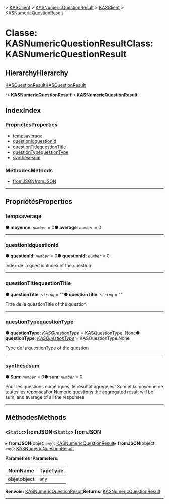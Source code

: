 <span data-ttu-id="354a9-101">[](../README.md) > [KASClient](../modules/kasclient.md) > [KASNumericQuestionResult](../classes/kasclient.kasnumericquestionresult.md)</span><span class="sxs-lookup"><span data-stu-id="354a9-101">[](../README.md) > [KASClient](../modules/kasclient.md) > [KASNumericQuestionResult](../classes/kasclient.kasnumericquestionresult.md)</span></span>

# <a name="class-kasnumericquestionresult"></a><span data-ttu-id="354a9-102">Classe: KASNumericQuestionResult</span><span class="sxs-lookup"><span data-stu-id="354a9-102">Class: KASNumericQuestionResult</span></span>

## <a name="hierarchy"></a><span data-ttu-id="354a9-103">Hierarchy</span><span class="sxs-lookup"><span data-stu-id="354a9-103">Hierarchy</span></span>

 [<span data-ttu-id="354a9-104">KASQuestionResult</span><span class="sxs-lookup"><span data-stu-id="354a9-104">KASQuestionResult</span></span>](kasclient.kasquestionresult.md)

<span data-ttu-id="354a9-105">**↳ KASNumericQuestionResult**</span><span class="sxs-lookup"><span data-stu-id="354a9-105">**↳ KASNumericQuestionResult**</span></span>

## <a name="index"></a><span data-ttu-id="354a9-106">Index</span><span class="sxs-lookup"><span data-stu-id="354a9-106">Index</span></span>

### <a name="properties"></a><span data-ttu-id="354a9-107">Propriétés</span><span class="sxs-lookup"><span data-stu-id="354a9-107">Properties</span></span>

* [<span data-ttu-id="354a9-108">temps</span><span class="sxs-lookup"><span data-stu-id="354a9-108">average</span></span>](kasclient.kasnumericquestionresult.md#average)
* [<span data-ttu-id="354a9-109">questionId</span><span class="sxs-lookup"><span data-stu-id="354a9-109">questionId</span></span>](kasclient.kasnumericquestionresult.md#questionid)
* [<span data-ttu-id="354a9-110">questionTitle</span><span class="sxs-lookup"><span data-stu-id="354a9-110">questionTitle</span></span>](kasclient.kasnumericquestionresult.md#questiontitle)
* [<span data-ttu-id="354a9-111">questionType</span><span class="sxs-lookup"><span data-stu-id="354a9-111">questionType</span></span>](kasclient.kasnumericquestionresult.md#questiontype)
* [<span data-ttu-id="354a9-112">synthèse</span><span class="sxs-lookup"><span data-stu-id="354a9-112">sum</span></span>](kasclient.kasnumericquestionresult.md#sum)
### <a name="methods"></a><span data-ttu-id="354a9-113">Méthodes</span><span class="sxs-lookup"><span data-stu-id="354a9-113">Methods</span></span>

* [<span data-ttu-id="354a9-114">fromJSON</span><span class="sxs-lookup"><span data-stu-id="354a9-114">fromJSON</span></span>](kasclient.kasnumericquestionresult.md#fromjson)

---

## <a name="properties"></a><span data-ttu-id="354a9-115">Propriétés</span><span class="sxs-lookup"><span data-stu-id="354a9-115">Properties</span></span>

<a id="average"></a>

###  <a name="average"></a><span data-ttu-id="354a9-116">temps</span><span class="sxs-lookup"><span data-stu-id="354a9-116">average</span></span>

<span data-ttu-id="354a9-117">**● moyenne**: *`number`* = 0</span><span class="sxs-lookup"><span data-stu-id="354a9-117">**● average**: *`number`* = 0</span></span>

___

<a id="questionid"></a>

###  <a name="questionid"></a><span data-ttu-id="354a9-118">questionId</span><span class="sxs-lookup"><span data-stu-id="354a9-118">questionId</span></span>

<span data-ttu-id="354a9-119">**● questionId**: *`number`* = 0</span><span class="sxs-lookup"><span data-stu-id="354a9-119">**● questionId**: *`number`* = 0</span></span>

<span data-ttu-id="354a9-120">Index de la question</span><span class="sxs-lookup"><span data-stu-id="354a9-120">Index of the question</span></span>

___

<a id="questiontitle"></a>

###  <a name="questiontitle"></a><span data-ttu-id="354a9-121">questionTitle</span><span class="sxs-lookup"><span data-stu-id="354a9-121">questionTitle</span></span>

<span data-ttu-id="354a9-122">**● questionTitle**: *`string`* = ""</span><span class="sxs-lookup"><span data-stu-id="354a9-122">**● questionTitle**: *`string`* = ""</span></span>

<span data-ttu-id="354a9-123">Titre de la question</span><span class="sxs-lookup"><span data-stu-id="354a9-123">Title of the question</span></span>

___

<a id="questiontype"></a>

###  <a name="questiontype"></a><span data-ttu-id="354a9-124">questionType</span><span class="sxs-lookup"><span data-stu-id="354a9-124">questionType</span></span>

<span data-ttu-id="354a9-125">**● questionType**: *[KASQuestionType](../enums/kasclient.kasquestiontype.md)* = KASQuestionType. None</span><span class="sxs-lookup"><span data-stu-id="354a9-125">**● questionType**: *[KASQuestionType](../enums/kasclient.kasquestiontype.md)* =  KASQuestionType.None</span></span>

<span data-ttu-id="354a9-126">Type de la question</span><span class="sxs-lookup"><span data-stu-id="354a9-126">Type of the question</span></span>

___

<a id="sum"></a>

###  <a name="sum"></a><span data-ttu-id="354a9-127">synthèse</span><span class="sxs-lookup"><span data-stu-id="354a9-127">sum</span></span>

<span data-ttu-id="354a9-128">**● Sum**: *`number`* = 0</span><span class="sxs-lookup"><span data-stu-id="354a9-128">**● sum**: *`number`* = 0</span></span>

<span data-ttu-id="354a9-129">Pour les questions numériques, le résultat agrégé est Sum et la moyenne de toutes les réponses</span><span class="sxs-lookup"><span data-stu-id="354a9-129">For Numeric questions the aggregated result will be sum, and average of all the responses</span></span>

___

## <a name="methods"></a><span data-ttu-id="354a9-130">Méthodes</span><span class="sxs-lookup"><span data-stu-id="354a9-130">Methods</span></span>

<a id="fromjson"></a>

### <a name="static-fromjson"></a><span data-ttu-id="354a9-131">`<Static>`fromJSON</span><span class="sxs-lookup"><span data-stu-id="354a9-131">`<Static>` fromJSON</span></span>

<span data-ttu-id="354a9-132">▸ **fromJSON**(objet: *`any`*): [KASNumericQuestionResult](kasclient.kasnumericquestionresult.md)</span><span class="sxs-lookup"><span data-stu-id="354a9-132">▸ **fromJSON**(object: *`any`*): [KASNumericQuestionResult](kasclient.kasnumericquestionresult.md)</span></span>

<span data-ttu-id="354a9-133">**Paramètres :**</span><span class="sxs-lookup"><span data-stu-id="354a9-133">**Parameters:**</span></span>

| <span data-ttu-id="354a9-134">Nom</span><span class="sxs-lookup"><span data-stu-id="354a9-134">Name</span></span> | <span data-ttu-id="354a9-135">Type</span><span class="sxs-lookup"><span data-stu-id="354a9-135">Type</span></span> |
| ------ | ------ |
| <span data-ttu-id="354a9-136">objet</span><span class="sxs-lookup"><span data-stu-id="354a9-136">object</span></span> | `any` |

<span data-ttu-id="354a9-137">**Renvoie:** [KASNumericQuestionResult](kasclient.kasnumericquestionresult.md)</span><span class="sxs-lookup"><span data-stu-id="354a9-137">**Returns:** [KASNumericQuestionResult](kasclient.kasnumericquestionresult.md)</span></span>

___

